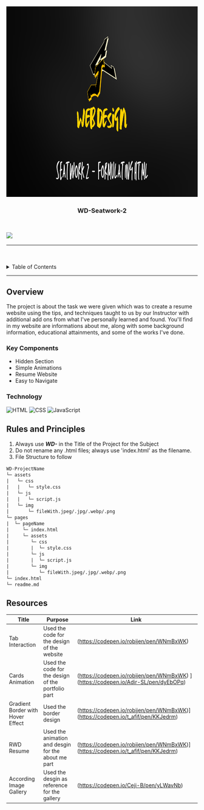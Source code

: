 <a name="readme-top"/>

<br/>

<br />
<div align="center">
  <a href="https://github.com/zyx-0314/">
  <!-- TODO: If you want to add logo or banner you can add it here -->
    <img src="./assets/img/WEb Design readme.png" alt="WEb Design readme" width="1300" height="500">
  </a>
<!-- TODO: Change Title to the name of the title of your Project -->
  <h3 align="center">WD-Seatwork-2</h3>
</div>
<!-- TODO: Make a short description -->


<br />

<!-- TODO: Change the zyx-0314 into your github username  -->
<!-- TODO: Change the WD-Template-Project into the same name of your folder -->
![](https://visit-counter.vercel.app/counter.png?page=Ceji-B/WD-Seatwork-2)

---

<br />
<br />

<!-- TODO: If you want to add more layers for your readme -->
<details>
  <summary>Table of Contents</summary>
  <ol>
    <li>
      <a href="#overview">Overview</a>
      <ol>
        <li>
          <a href="#key-components">Key Components</a>
        </li>
        <li>
          <a href="#technology">Technology</a>
        </li>
      </ol>
    </li>
    <li>
      <a href="#rules-and-principles">Rules and Principles</a>
    </li>
    <li>
      <a href="#resources">Resources</a>
    </li>
  
   </li>
    <li>
      <a href="#documentation">Documentation</a>
    </li>
  </ol> 
<li>
Initial Inspiration

This is my Inspiration for this Activity it is a Portfolio type website wherein it showcases the designs the creator made. 
<img src="assets/documentation/wireframe/Inspiration.jpg" alt="" />


 This is the Wireframe of the website I've chosen wherein I dentified which is a container, image, and text. 
<img src="assets/documentation/wireframe/Wireframe.jpg" alt="" />

 </li> 
   
      
</details>

---

## Overview


The project is about the task we were given which was to create a resume website using the tips, and techniques taught to us by our Instructor with additional add ons from what I've personally learned and found. You'll find in my website are informations about me, along with some background information, educational attainments, and some of the works I've done. 

### Key Components
<!-- TODO: List of Key Components -->
<!-- The following are just sample -->
- Hidden Section
- Simple Animations
- Resume Website
- Easy to Navigate



### Technology
![HTML](https://img.shields.io/badge/HTML-E34F26?style=for-the-badge&logo=html5&logoColor=white)
![CSS](https://img.shields.io/badge/CSS-1572B6?style=for-the-badge&logo=css3&logoColor=white)
![JavaScript](https://img.shields.io/badge/JavaScript-F7DF1E?style=for-the-badge&logo=javascript&logoColor=white)


## Rules and Principles
1. Always use ***WD-*** in the Title of the Project for the Subject
2. Do not rename any .html files; always use 'index.html' as the filename.
3. File Structure to follow

```
WD-ProjectName
└─ assets
|   └─ css
|   |   └─ style.css
|   └─ js
|   |   └─ script.js
|   └─ img
|       └─ fileWith.jpeg/.jpg/.webp/.png
└─ pages
|  └─ pageName
|     └─ index.html
|     └─ assets
|        └─ css
|        |  └─ style.css
|        └─ js
|        |  └─ script.js
|        └─ img
|           └─ fileWith.jpeg/.jpg/.webp/.png
└─ index.html
└─ readme.md
```

## Resources

<!-- TODO: Add References -->
| Title | Purpose | Link |
|-|-|-|
| Tab Interaction | Used the code for the design of the website | (https://codepen.io/robijen/pen/WNmBxWK) |
| Cards Animation | Used the code for the design of the portfolio part |(https://codepen.io/robijen/pen/WNmBxWK) ](https://codepen.io/Adir-SL/pen/dyEbOPq)|
| Gradient Border with Hover Effect | Used the border design | (https://codepen.io/robijen/pen/WNmBxWK)](https://codepen.io/t_afif/pen/KKJedrm) |
| RWD Resume | Used the animation and desgin for the about me part | (https://codepen.io/robijen/pen/WNmBxWK)](https://codepen.io/t_afif/pen/KKJedrm) |
| According Image Gallery | Used the desgin as reference for the gallery | (https://codepen.io/Ceji-B/pen/yLWavNb) |
